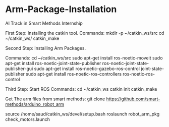 # Arm-Package-Installation
AI Track in Smart Methods Internship

First Step:
Installing the catkin tool.
Commands:
mkdir -p ~/catkin_ws/src
cd ~/catkin_ws/ 
catkin_make

Second Step: 
Installing Arm Packages.

Commands:
cd ~/catkin_ws/src
sudo apt-get install ros-noetic-moveit
sudo apt-get install ros-noetic-joint-state-publisher ros-noetic-joint-state-publisher-gui
sudo apt-get install ros-noetic-gazebo-ros-control joint-state-publisher
sudo apt-get install ros-noetic-ros-controllers ros-noetic-ros-control

Third Step:
Start ROS
Commands:
cd ~/catkin_ws
catkin init
catkin_make

Get The arm files from smart methods:
git clone https://github.com/smart-methods/arduino_robot_arm

source /home/saud/catkin_ws/devel/setup.bash
roslaunch robot_arm_pkg check_motors.launch
